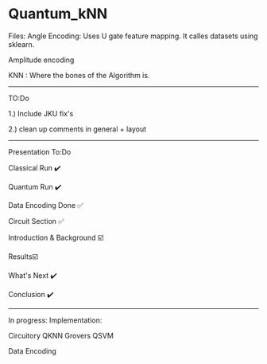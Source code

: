 # Quantum_kNN

Files:
Angle Encoding: Uses U gate feature mapping. It calles datasets using sklearn.

Amplitude encoding

KNN : Where the bones of the Algorithm  is.

----------------------------------------------------------------------------------------
TO:Do 

1.) Include JKU fix's

2.) clean up comments in general + layout 


--------------

Presentation To:Do 

Classical Run ✔️

Quantum Run ✔️

Data Encoding Done ✅

Circuit Section ✅

Introduction & Background ☑️

Results☑️

What's Next ✔️

Conclusion ✔️



----------------------------------------------

In progress: 
Implementation:

Circuitory 
  QKNN
  Grovers
  QSVM

Data Encoding
